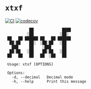 # `xtxf`
[![CI](https://github.com/charlesrocket/xtxf/actions/workflows/ci.yml/badge.svg?branch=trunk)](https://github.com/charlesrocket/xtxf/actions/workflows/ci.yml)
[![codecov](https://codecov.io/gh/charlesrocket/xtxf/branch/trunk/graph/badge.svg)](https://codecov.io/gh/charlesrocket/xtxf)


```
           ██             ████
          ░██            ░██░
 ██   ██ ██████ ██   ██ ██████
  ██░██    ██░  ░██░██   ░██
   ███     ██    ░███     ██
  ██░██   ░██    ██░██   ░██
 ██   ██   ██   ██  ░██   ██

 Usage: xtxf [OPTIONS]

 Options:
   -d, --decimal   Decimal mode
   -h, --help      Print this message
```
